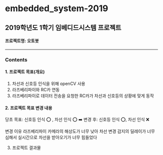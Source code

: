# embedded_system-2019
## 2019학년도 1학기 임베디드시스템 프로젝트
#### 프로젝트명: 오토봇
---
### Contents
#### 1. 프로젝트 목표(개요)
        
1)  차선과 신호등 인식을 위해 openCV 사용
2)  라즈베리파이와 RC카 연동
3) 라즈베리파이로 데이터 전송을 요청한 RC카가 차선과 신호등의 상황에 맞게 동작
        
        
        
#### 2. 프로젝트 목표 변경 내용
    
당초 목표: 신호등 인식 ⭕️ , 차선 인식 ⭕️ ➡️ 변경 후: 신호등 인식 ⭕️, 차선 인식 ❌
      
변경 이유 
라즈베리파이 카메라의 해상도가 너무 낮아 차선 변경 감지의 딜레이가 너무 심해서 
실시간으로 차선을 받아오기가 너무 힘들었다
    
    
3. 프로젝트 결과물

    
